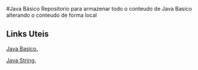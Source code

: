 #Java Básico
Repositorio para armazenar todo o conteudo de Java Basico
alterando o conteudo de forma local


## Links Uteis

[Java Basico.](https://glysns.gitbook.io/java-basico/sintaxe/documentacao)

[Java String.](https://docs.oracle.com/javase/7/docs/api/java/lang/String.html)
